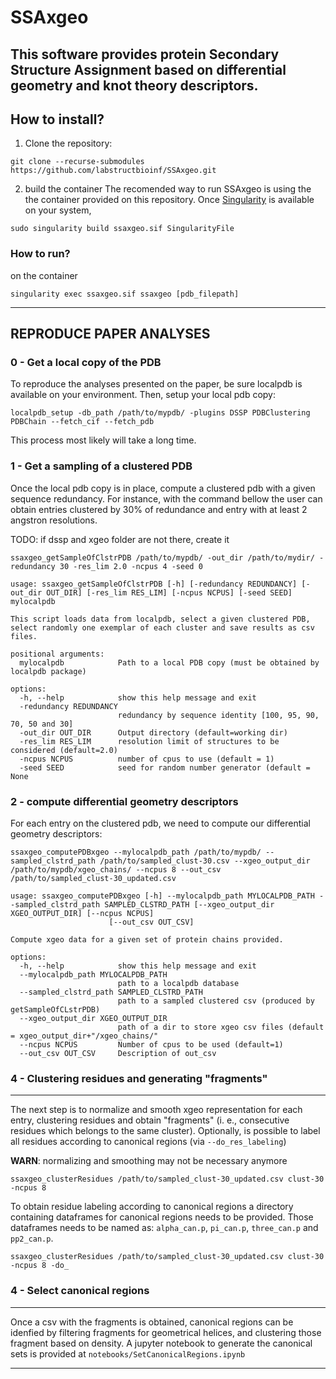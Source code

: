 # SSAxgeo

This software provides protein Secondary Structure Assignment based on differential geometry and knot theory descriptors.
---

## How to install?

1. Clone the repository:
```{bash}
git clone --recurse-submodules https://github.com/labstructbioinf/SSAxgeo.git
```

2. build the container
The recomended way to run SSAxgeo is using the the container provided on this repository. Once [Singularity](https://docs.sylabs.io/guides/3.11/user-guide/) is available on your system,

```{bash}
sudo singularity build ssaxgeo.sif SingularityFile
```

### How to run?

on the container

```{bash}
singularity exec ssaxgeo.sif ssaxgeo [pdb_filepath]
```

----
## REPRODUCE PAPER ANALYSES


### 0 - Get a local copy of the PDB

To reproduce the analyses presented on the paper, be sure localpdb is available on your environment.
Then, setup your local pdb copy:

```{bash}
localpdb_setup -db_path /path/to/mypdb/ -plugins DSSP PDBClustering PDBChain --fetch_cif --fetch_pdb  
```
This process most likely will take a long time.

### 1 - Get a sampling of a clustered PDB

Once the local pdb copy is in place, compute a clustered pdb with a given sequence redundancy.
For instance, with the command bellow the user can obtain entries clustered by 30% of redundance and entry with at least 2 angstron resolutions.

TODO: if dssp and xgeo folder are not there, create it
```{bash}
ssaxgeo_getSampleOfClstrPDB /path/to/mypdb/ -out_dir /path/to/mydir/ -redundancy 30 -res_lim 2.0 -ncpus 4 -seed 0 
```

```
usage: ssaxgeo_getSampleOfClstrPDB [-h] [-redundancy REDUNDANCY] [-out_dir OUT_DIR] [-res_lim RES_LIM] [-ncpus NCPUS] [-seed SEED] mylocalpdb

This script loads data from localpdb, select a given clustered PDB, select randomly one exemplar of each cluster and save results as csv files.

positional arguments:
  mylocalpdb            Path to a local PDB copy (must be obtained by localpdb package)

options:
  -h, --help            show this help message and exit
  -redundancy REDUNDANCY
                        redundancy by sequence identity [100, 95, 90, 70, 50 and 30]
  -out_dir OUT_DIR      Output directory (default=working dir)
  -res_lim RES_LIM      resolution limit of structures to be considered (default=2.0)
  -ncpus NCPUS          number of cpus to use (default = 1)
  -seed SEED            seed for random number generator (default = None
```
### 2 - compute differential geometry descriptors

For each entry on the clustered pdb, we need to compute our differential geometry descriptors:

```{bash}
ssaxgeo_computePDBxgeo --mylocalpdb_path /path/to/mypdb/ --sampled_clstrd_path /path/to/sampled_clust-30.csv --xgeo_output_dir /path/to/mypdb/xgeo_chains/ --ncpus 8 --out_csv /path/to/sampled_clust-30_updated.csv
```

```
usage: ssaxgeo_computePDBxgeo [-h] --mylocalpdb_path MYLOCALPDB_PATH --sampled_clstrd_path SAMPLED_CLSTRD_PATH [--xgeo_output_dir XGEO_OUTPUT_DIR] [--ncpus NCPUS]
                      [--out_csv OUT_CSV]

Compute xgeo data for a given set of protein chains provided.

options:
  -h, --help            show this help message and exit
  --mylocalpdb_path MYLOCALPDB_PATH
                        path to a localpdb database
  --sampled_clstrd_path SAMPLED_CLSTRD_PATH
                        path to a sampled clustered csv (produced by getSampleOfCLstrPDB)
  --xgeo_output_dir XGEO_OUTPUT_DIR
                        path of a dir to store xgeo csv files (default = xgeo_output_dir+"/xgeo_chains/"
  --ncpus NCPUS         Number of cpus to be used (default=1)
  --out_csv OUT_CSV     Description of out_csv
```
### 4 - Clustering residues and generating "fragments" 
----

The next step is to normalize and smooth xgeo representation for each entry, clustering residues and obtain "fragments" (i. e., consecutive residues which belongs to the same cluster). Optionally, is possible to label all residues according to canonical regions (via `--do_res_labeling`)

**WARN**: normalizing and smoothing may not be necessary anymore

```
ssaxgeo_clusterResidues /path/to/sampled_clust-30_updated.csv clust-30 -ncpus 8
```

To obtain residue labeling according to canonical regions a directory containing dataframes for canonical regions needs to be provided. Those dataframes needs to be named as: `alpha_can.p`, `pi_can.p`, `three_can.p` and `pp2_can.p`.

```
ssaxgeo_clusterResidues /path/to/sampled_clust-30_updated.csv clust-30 -ncpus 8 -do_
```

### 4 - Select canonical regions
----
Once a csv with the fragments is obtained, canonical regions can be idenfied by filtering fragments for geometrical helices, and clustering those fragment based on density. A jupyter notebook to generate the canonical sets is provided at `notebooks/SetCanonicalRegions.ipynb`

----
